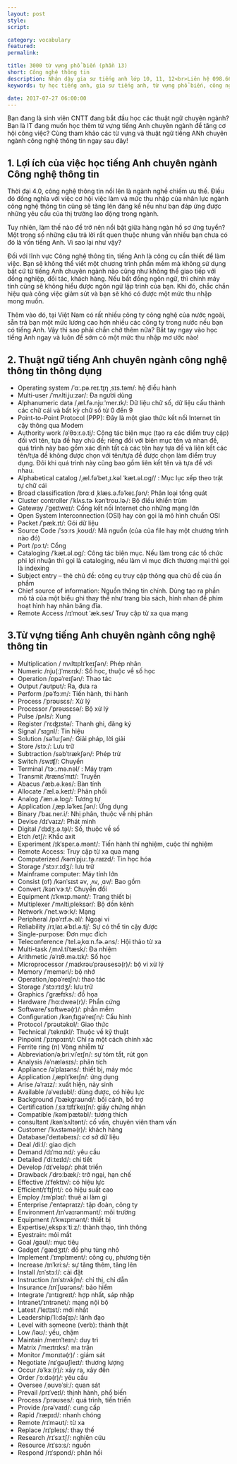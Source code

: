 ```yaml
---
layout: post
style:
script:

category: vocabulary
featured:
permalink:

title: 3000 từ vựng phổ biến (phần 13)
short: Công nghệ thông tin
description: Nhận dậy gia sư tiếng anh lớp 10, 11, 12<br>Liên hệ 098.66.77.99.3<br>Anh Thịnh
keywords: tự học tiếng anh, gia sư tiếng anh, từ vựng phổ biến, công nghệ thông tin, vocabulary, information technology

date: 2017-07-27 06:00:00
---
```


Bạn đang là sinh viên CNTT đang bắt đầu học các thuật ngữ chuyên ngành? Bạn là IT đang muốn học thêm từ vựng tiếng Anh chuyên ngành để tăng cơ hội công việc? Cùng tham khảo các từ vựng và thuật ngữ tiếng ANh chuyên ngành công nghệ thông tin ngay sau đây!

## 1. Lợi ích của việc học tiếng Anh chuyên ngành Công nghệ thông tin

Thời đại 4.0, công nghệ thông tin nổi lên là ngành nghề chiếm ưu thế. Điều đó đồng nghĩa với việc cơ hội việc làm và mức thu nhập của nhân lực ngành công nghệ thông tin cũng sẽ tăng lên đáng kể nếu như bạn đáp ứng được những yêu cầu của thị trường lao động trong ngành.

Tuy nhiên, làm thế nào để trở nên nổi bật giữa hàng ngàn hồ sơ ứng tuyển? Một trong số những câu trả lời rất quen thuộc nhưng vẫn nhiều bạn chưa có đó là vốn tiếng Anh. Vì sao lại như vậy?

Đối với lĩnh vực Công nghệ thông tin, tiếng Anh là công cụ cần thiết để làm việc. Bạn sẽ không thể viết một chương trình phần mềm mà không sử dụng bất cứ từ tiếng Anh chuyên ngành nào cũng như không thể giao tiếp với đồng nghiệp, đối tác, khách hàng. Nếu bất đồng ngôn ngữ, thì chính máy tính cũng sẽ không hiểu được ngôn ngữ lập trình của bạn. Khi đó, chắc chắn hiệu quả công việc giảm sút và bạn sẽ khó có được một mức thu nhập mong muốn.

Thêm vào đó, tại Việt Nam có rất nhiều công ty công nghệ của nước ngoài, sẵn trả bạn một mức lương cao hơn nhiều các công ty trong nước nếu bạn có tiếng Anh. Vậy thì sao phải chần chờ thêm nữa? Bắt tay ngay vào học tiếng Anh ngay và luôn để sớm có một mức thu nhập mơ ước nào!

## 2. Thuật ngữ tiếng Anh chuyên ngành công nghệ thông tin thông dụng

- Operating system /ˈɑː.pə.reɪ.t̬ɪŋ ˌsɪs.təm/: hệ điều hành
- Multi-user /ˈmʌltiˌjuːzər/: Đa người dùng
- Alphanumeric data  /ˌæl.fə.njuːˈmer.ɪk/: Dữ liệu chữ số, dữ liệu cấu thành các chữ cái và bất kỳ chữ số từ 0 đến 9
- Point-to-Point Protocol (PPP): Đây là một giao thức kết nối Internet tin cậy thông qua Modem
- Authority work /əˈθɔːr.ə.t̬i/: Công tác biên mục (tạo ra các điểm truy cập) đối với tên, tựa đề hay chủ đề; riêng đối với biên mục tên và nhan đề, quá trình này bao gồm xác định tất cả các tên hay tựa đề và liên kết các tên/tựa đề không được chọn với tên/tựa đề được chọn làm điểm truy dụng. Đôi khi quá trình này cũng bao gồm liên kết tên và tựa đề với nhau.
- Alphabetical catalog /ˌæl.fəˈbet̬.ɪ.kəl ˈkæt.əl.ɒɡ// : Mục lục xếp theo trật tự chữ cái
- Broad classification /brɑːd ˌklæs.ə.fəˈkeɪ.ʃən/: Phân loại tổng quát
- Cluster controller /ˈklʌs.tɚ kənˈtroʊ.lɚ/: Bộ điều khiển trùm
- Gateway /ˈɡeɪtweɪ/: Cổng kết nối Internet cho những mạng lớn
- Open System Interconnection (OSI) hay còn gọi là mô hình chuẩn OSI
- Packet /ˈpæk.ɪt/: Gói dữ liệu
- Source Code /ˈsɔːrs ˌkoʊd/: Mã nguồn (của của file hay một chương trình nào đó)
- Port /pɔːt/: Cổng
- Cataloging /ˈkæt.əl.ɒɡ/: Công tác biên mục. Nếu làm trong các tổ chức phi lợi nhuận thì gọi là cataloging, nếu làm vì mục đích thương mại thì gọi là indexing
- Subject entry – thẻ chủ đề: công cụ truy cập thông qua chủ đề của ấn phẩm
- Chief source of information: Nguồn thông tin chính. Dùng tạo ra phần mô tả của một biểu ghi thay thế như trang bìa sách, hình nhan đề phim hoạt hình hay nhãn băng đĩa.
- Remote Access /rɪˈmoʊt ˈæk.ses/ Truy cập từ xa qua mạng

## 3.Từ vựng tiếng Anh chuyên ngành công nghệ thông tin

- Multiplication / mʌltɪplɪˈkeɪʃən/: Phép nhân
- Numeric /nju(ː)ˈmɛrɪk/: Số học, thuộc về số học
- Operation /ɒpəˈreɪʃən/: Thao tác
- Output /ˈaʊtpʊt/: Ra, đưa ra
- Perform /pəˈfɔːm/: Tiến hành, thi hành
- Process /ˈprəʊsɛs/: Xử lý
- Processor /ˈprəʊsɛsə/: Bộ xử lý
- Pulse /pʌls/: Xung
- Register /ˈrɛʤɪstə/: Thanh ghi, đăng ký
- Signal /ˈsɪgnl/: Tín hiệu
- Solution /səˈluːʃən/: Giải pháp, lời giải
- Store /stɔː/: Lưu trữ
- Subtraction /səbˈtrækʃən/: Phép trừ
- Switch /swɪʧ/: Chuyển
- Terminal  /ˈtɝː.mə.nəl/ : Máy trạm
- Transmit /trænsˈmɪt/: Truyền
- Abacus  /ˈæb.ə.kəs/: Bàn tính
- Allocate  /ˈæl.ə.keɪt/: Phân phối
- Analog /ˈæn.ə.lɒɡ/: Tương tự
- Application  /ˌæp.ləˈkeɪ.ʃən/: Ứng dụng
- Binary /ˈbaɪ.ner.i/: Nhị phân, thuộc về nhị phân
- Devise /dɪˈvaɪz/: Phát minh
- Digital /ˈdɪdʒ.ə.t̬əl/: Số, thuộc về số
- Etch  /etʃ/: Khắc axit
- Experiment /ɪkˈsper.ə.mənt/: Tiến hành thí nghiệm, cuộc thí nghiệm
- Remote Access: Truy cập từ xa qua mạng
- Computerized /kəmˈpjuː.t̬ə.raɪzd/: Tin học hóa
- Storage /ˈstɔːr.ɪdʒ/: lưu trữ
- Mainframe computer: Máy tính lớn
- Consist (of) /kənˈsɪst əv, ˌʌv, ˌɑv/: Bao gồm
- Convert /kənˈvɝːt/: Chuyển đổi
- Equipment  /ɪˈkwɪp.mənt/: Trang thiết bị
- Multiplexer  /ˈmʌltiˌpleksər/: Bộ dồn kênh
- Network /ˈnet.wɝːk/: Mạng
- Peripheral /pəˈrɪf.ɚ.əl/: Ngoại vi
- Reliability  /rɪˌlaɪ.əˈbɪl.ə.t̬i/: Sự có thể tin cậy được
- Single-purpose: Đơn mục đích
- Teleconference /ˈtel.əˌkɑːn.fɚ.əns/: Hội thảo từ xa
- Multi-task /ˌmʌl.tiˈtæsk/: Đa nhiệm
- Arithmetic  /əˈrɪθ.mə.tɪk/: Số học
- Microprocessor /ˌmaɪkrəʊˈprəʊsesə(r)/: bộ vi xử lý
- Memory /ˈmeməri/: bộ nhớ
- Operationˌ/ɒpəˈreɪʃn/: thao tác
- Storage /ˈstɔːrɪdʒ/: lưu trữ
- Graphics /ˈɡræfɪks/: đồ họa
- Hardware /ˈhɑːdweə(r)/: Phần cứng
- Software/ˈsɒftweə(r)/: phần mềm
- Configuration /kənˌfɪɡəˈreɪʃn/: Cấu hình
- Protocol /ˈprəʊtəkɒl/:  Giao thức
- Technical /ˈteknɪkl/: Thuộc về kỹ thuật
- Pinpoint /ˈpɪnpɔɪnt/: Chỉ ra một cách chính xác
- Ferrite ring (n) Vòng nhiễm từ
- Abbreviation/əˌbriːviˈeɪʃn/: sự tóm tắt, rút gọn
- Analysis /əˈnæləsɪs/: phân tích
- Appliance /əˈplaɪəns/: thiết bị, máy móc
- Application /ˌæplɪˈkeɪʃn/: ứng dụng
- Arise /əˈraɪz/: xuất hiện, nảy sinh
- Available /əˈveɪləbl/: dùng được, có hiệu lực
- Background /ˈbækɡraʊnd/: bối cảnh, bổ trợ
- Certification /ˌsɜːtɪfɪˈkeɪʃn/: giấy chứng nhận
- Compatible /kəmˈpætəbl/: tương thích
- consultant /kənˈsʌltənt/: cố vấn, chuyên viên tham vấn
- Customer /ˈkʌstəmə(r)/: khách hàng
- Database/ˈdeɪtəbeɪs/: cơ sở dữ liệu
- Deal /diːl/: giao dịch
- Demand /dɪˈmɑːnd/: yêu cầu
- Detailed /ˈdiːteɪld/: chi tiết
- Develop /dɪˈveləp/: phát triển
- Drawback /ˈdrɔːbæk/: trở ngại, hạn chế
- Effective /ɪˈfektɪv/: có hiệu lực
- Efficient/ɪˈfɪʃnt/: có hiệu suất cao
- Employ /ɪmˈplɔɪ/: thuê ai làm gì
- Enterprise /ˈentəpraɪz/: tập đoàn, công ty
- Environment /ɪnˈvaɪrənmənt/: môi trường
- Equipment /ɪˈkwɪpmənt/: thiết bị
- Expertise/ˌekspɜːˈtiːz/: thành thạo, tinh thông
- Eyestrain: mỏi mắt
- Goal /ɡəʊl/: mục tiêu
- Gadget /ˈɡædʒɪt/: đồ phụ tùng nhỏ
- Implement /ˈɪmplɪment/: công cụ, phương tiện
- Increase /ɪnˈkriːs/: sự tăng thêm, tăng lên
- Install /ɪnˈstɔːl/: cài đặt
- Instruction /ɪnˈstrʌkʃn/: chỉ thị, chỉ dẫn
- Insurance /ɪnˈʃʊərəns/: bảo hiểm
- Integrate /ˈɪntɪɡreɪt/: hợp nhất, sáp nhập
- Intranet/ˈɪntrənet/: mạng nội bộ
- Latest /ˈleɪtɪst/: mới nhất
- Leadership/ˈliːdəʃɪp/: lãnh đạo
- Level with someone (verb): thành thật
- Low /ləʊ/: yếu, chậm
- Maintain /meɪnˈteɪn/: duy trì
- Matrix /ˈmeɪtrɪks/: ma trận
- Monitor /ˈmɒnɪtə(r)/ : giám sát
- Negotiate /nɪˈɡəʊʃieɪt/: thương lượng
- Occur /əˈkɜː(r)/: xảy ra, xảy đến
- Order /ˈɔːdə(r)/: yêu cầu
- Oversee /ˌəʊvəˈsiː/: quan sát
- Prevail /prɪˈveɪl/: thịnh hành, phổ biến
- Process /ˈprəʊses/: quá trình, tiến triển
- Provide /prəˈvaɪd/: cung cấp
- Rapid /ˈræpɪd/: nhanh chóng
- Remote /rɪˈməʊt/: từ xa
- Replace /rɪˈpleɪs/: thay thế
- Research /rɪˈsɜːtʃ/: nghiên cứu
- Resource /rɪˈsɔːs/: nguồn
- Respond /rɪˈspɒnd/: phản hồi
